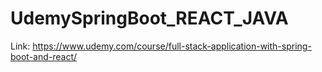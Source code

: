 # UdemySpringBoot_REACT_JAVA
Link: https://www.udemy.com/course/full-stack-application-with-spring-boot-and-react/
